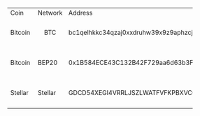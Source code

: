 
<figure class="table">
    <table>
        <tbody>
            <tr>
                <td>Coin</td>
                <td>Network</td>
                <td>Address</td>
                <td>Qrcode</td>
            </tr>
            <tr>
                <td>Bitcoin&nbsp;</td>
                <td>
                    <p style="text-align:center;">BTC</p>
                </td>
                <td>bc1qelhkkc34qzaj0xxdruhw39x9z9aphzcjn4jhgf</td>
                <td>
                    <img src="images/bitcoin(btc).png" width="150">
                </td>
            </tr>
            <tr>
                <td>Bitcoin&nbsp;</td>
                <td>BEP20</td>
                <td>0x1B584ECE43C132B42F729aa6d63b3F77AfDA9Fa2</td>
                <td>
                    <img src="images/bitcoin(bep20).png" width="150">
                </td>
            </tr>
            <tr>
                <td>Stellar</td>
                <td>Stellar</td>
                <td>GDCD54XEGI4VRRLJSZLWATFVFKPBXVCCZBG2NTB2WCGS3LGOMMX2IWKG</td>
                <td>
                    <img src="images/stellar.png" width="150">
                </td>
            </tr>
        </tbody>
    </table>
</figure>
